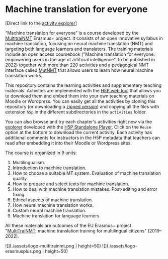 
# Machine translation for everyone

[Direct link to the [activity explorer](https://jaspock.github.io/mt4everyone/)]

“Machine translation for everyone” is a course developed by the [MultitraiNMT](https://multitrainmt.eu/) Erasmus+ project. It consists of an open innovative syllabus in machine translation, focusing on neural machine translation (NMT) and targeting both language learners and translators. The training materials include an open access coursebook ("Machine translation for everyone: empowering users in the age of artificial intelligence", to be published in 2022) together with more than 220 activities and a pedagogical NMT interface called [MutNMT](https://github.com/Prompsit/mutnmt) that allows users to learn how neural machine translation works.

This repository contains the learning activities and supplementary teaching materials. Activities are implemented with the [H5P web tool](https://h5p.org/) that allows you to download them and embed them into your own teaching materials on Moodle or Wordpress. You can easily get all the activities by cloning this repository (or downloading a [zipped version](https://github.com/jaspock/mt4everyone/archive/refs/heads/main.zip)) and copying all the files with extension `h5p` in the different subdirectories in the `activities` folder. 

You can also browse and try each chapter's activities right now via the [explorer](https://jaspock.github.io/mt4everyone/) developed with the [H5P Standalone Player](https://github.com/tunapanda/h5p-standalone). Click on the `Reuse` option at the bottom to download the current activity. Each activity has additional comments for instructors in the H5P metadata that teachers can read after embedding it into their Moodle or Wordpress sites.

The course is organized in 9 units:

1. Multilingualism.
2. Introduction to machine translation.
3. How to choose a suitable MT system. Evaluation of machine translation quality.
4. How to prepare and select texts for machine translation.
5. How to deal with machine translation mistakes. Post-editing and error fixing.
6. Ethical aspects of machine translation.
7. How neural machine translation works.
8. Custom neural machine translation.
9. Machine translation for language learners.

All these materials are outcomes of the EU Erasmus+ project "[MultiTraiNMT](https://multitrainmt.eu/): machine translation training for multilingual citizens" (2019&ndash;2022).

![](./assets/logo-multitrainmt.png | height=50) ![](./assets/logo-erasmusplus.png | height=50)
